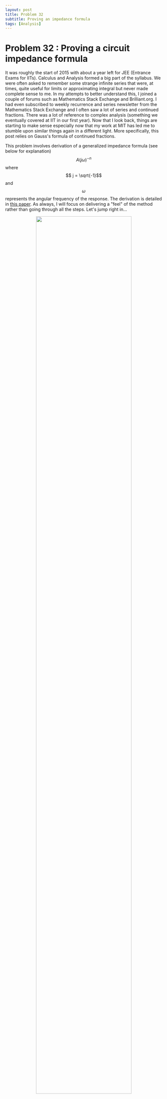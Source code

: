 ```yaml
---
layout: post
title: Problem 32
subtitle: Proving an impedance formula
tags: [Analysis]
---
```


# Problem 32 : Proving a circuit impedance formula

It was roughly the start of 2015 with about a year left for JEE (Entrance Exams for IITs). Calculus and Analysis formed a big part of the syllabus. We were often asked to remember some strange infinite series that were, at times, quite useful for limits or approximating integral but never made complete sense to me. In my attempts to better understand this, I joined a couple of forums such as Mathematics Stack Exchange and Brilliant.org. I had even subscribed to weekly recurrence and series newsletter from the Mathematics Stack Exchange and I often saw a lot of series and continued fractions. There was a lot of reference to complex analysis (something we eventually covered at IIT in our first year). Now that I look back, things are starting to make sense especially now that my work at MIT has led me to stumble upon similar things again in a different light. More specifically, this post relies on Gauss's formula of continued fractions. 

This problem involves derivation of a generalized impedance formula (see below for explanation) $$ A (j\omega)^{-n} $$ where $$ j = \sqrt{-1}$$ and $$\omega$$ represents the angular frequency of the response. The derivation is detailed in [this paper](https://iopscience.iop.org/article/10.1149/1.2100789/pdf). As always, I will focus on delivering a "feel" of the method rather than going through all the steps. Let's jump right in... 

<figure>	
<center><img style=" display: block; margin-left: auto; margin-right: auto;width: 85%;" src="../assets/prob32_sticks.jpg">
		<figcaption> Sticks (<a href="https://m.media-amazon.com/images/I/61j7bQs9TtL._SL1000_.jpg">Source</a>) </figcaption>
	</center>
</figure>

## A Game of Sticks

Let's say we have a stick of length $$x$$ and another stick of length $$y$$ where $$x > y$$. If I were to ask you to measure the longer stick $$x$$ using the shorter one $$y$$ there is one specific mathematical operation that immediately comes to mind i.e. division. Specifically, I would measure roughly $$x/y$$ times to see how many integer number of $$y$$ sticks can be composed to form the $$x$$ stick. 

Now let us say we can remove the measured portion from $$x$$ stick which leads to a reduced stick $$z = x - y\left \lfloor {x/y} \right \rfloor$$ which would necessarily have it's length lower than $$y$$. This makes $$y$$ the longer stick now! This puts us at a recursive spot where can mesure $$y$$ using $$z$$ stick. In fact, we could keep going like this until we are done "measuring" $$x$$, the stick we started with. 

Wait, but how does all of this relate to continued fractions? Well, it'll be clear in a moment. Let's write out the math for what we just did. 

$$
\begin{equation}
x/y = \left \lfloor {x/y} \right \rfloor + z/y
\end{equation}
$$

$$
\begin{equation}
y/z = \left \lfloor {y/z} \right \rfloor + w/z
\end{equation}
$$

and so on... eventually leading to the following result that $$y/x$$ can be expressed as...

$$
\begin{equation}
y/x = \frac{1}{\left \lfloor {x/y} \right \rfloor + z/y} = \frac{1}{\left \lfloor {x/y} \right \rfloor + \frac{1}{\left \lfloor {y/z} \right \rfloor +  \dots }}
\end{equation}
$$

where $$ z = x -y\left \lfloor {x/y} \right \rfloor$$, $$ w = y -z\left \lfloor {y/z} \right \rfloor$$ and so on... 
In fact, letting $$\left \lfloor {x/y} \right \rfloor = a_1$$, $$\left \lfloor {y/z} \right \rfloor = a_2 \dots$$, we can write this more compactly as, 

$$ 
\begin{equation}
y/x = \frac{1}{a_1 + z/y} = \frac{1}{a_1 + \frac{1}{a_2 +  \dots }}
\end{equation}
$$

which is nothing but the continued fraction representation of $$y/x$$ and is bound to end at some point as the smaller stick lengths approach 0 given $$ y > z > w > \dots \geq 0$$ and $$y/x$$ is (hopefully) rational.

This concept of sticks that does makes sense for real numbers could probably be extended to complex numbers. In fact, it could even be extended to functions of complex numbers. If one were to do such an extension what would it look like? Well.. let's try!

Let us define a sequence of functions of a complex number $$Z$$, $$\{f_0, f_1, f_2 \dots f_{i-1}, f_i, f_{i+1}, \dots \} $$ and try to draw an analogy to between $$f_{i-1},f_i, f_{i+1} \dots$$ and the sequence $$x,y,z \dots$$. Now let us say in our stick example the stick $$y$$ is just a little shorter that $$x$$ so that $$\rfloor{x/y}\lfloor = a_1 = 1$$ then,

$$
\begin{equation}
y/x = \frac{1}{1+\frac{\Delta}{y}}
\end{equation}
$$
where $$z = \Delta = x - y $$. 

Using our direct analogy replacing $$x = f_{i-1}, y = f_{i}$$ the equation becomes,

$$
\begin{equation}
\frac{f_{i}}{f_{i-1}} = \frac{1}{1+\frac{\Delta}{f_i}} 
\end{equation}
$$
where $$ \Delta = f_{i-1} - f_i $$. Now the question is what should this $$\Delta$$ we know for a fact that since $$f_i$$'s are functions $$\Delta$$ should also be a function. Also, to have any hope at making a recurrence relationship for the next term in the sequence i.e. $$f_{i+1}$$, $$\Delta$$ should depend on $$f_{i+1}$$. It cannot be directly proportional to $$f_{i+1}$$ since it'll lead to a trivial constant relationship that $$\frac{f_1}{f_0} = K$$ for some constant $$K$$. 

### The Genius of Gauss ft. Euler's Hypergeometric Series

This is where my limitations exist. I'm not a genius like Gauss or Euler so I could never have figured [this](https://en.wikipedia.org/wiki/Gauss%27s_continued_fraction) out. You probably need to spend enough time in the mess to see the patterns emerge but magically if one considers $$\Delta = k_i Z f_{i+1}$$ (to me this is like the "next" simplest thing to do after assuming $$\Delta \propto f_{i+1}$$) gives an interesting continued fraction recurrence relationship given by,

$$
\begin{equation}
\frac{f_{i}}{f_{i-1}} = \frac{1}{1+\frac{k_i Z f_{i+1}}{f_i}} 
\end{equation}
$$

Using the above equation recursively gives various formulae for a range of what are known as Hypergeomtric functions (think of these as a summation over powers of the complex number $$\sum_n a_n Z^n$$ a.k.a. power series with coefficients $$a_n$$ that do not blow up and are function of $$n$$). As a useful example consider the following series,

$$
(1+Z)^-n =  = \sum_{k=0}^{\infty} \binom{-n}{k}Z^k = \sum_{k=0}^{\infty} \frac{-n(-n-1)\dots(-n-k+1)}{k!}Z^k 
$$ 

Let us define $$F(a,b,c;Z) = \sum_{k=0}^{\infty} \frac{(a)_k(b)_k}{(c)_k}Z^k$$ where $$(a)_k = a(a+1)\dots(a+k-1)$$ is the Pochhammer symbol (a fancy way of saying $$(a)_k = a(a+1)(a+2)\dots(a+k-1)$$ for $$k \geq 1$$ and $$(a)_0 = 1$$.) 

You can try showing that the series $$(1+Z)^-n$$ is in fact a hypergeometric series which exactly matches $$F(1,n,1;Z)$$ but more importantly we'll see how this specific series follows our recurrence relationship. Here, I'll follow the wiki derivation which specifically assigns the values of $$f_i$$ as follows,

$$ f_0 = F(a,b,c;Z)$$ (Base)

$$ f_1 = F(a+1,b,c+1;Z) $$ (First and third arguments incremented by 1)

$$ f_2 = F(a+1,b+1,c+2;Z) $$ (Second and Third argument incremented by 1)

$$ f_3 = F(a+2,b+1,c+3;Z) $$ (First and third arguments incremented by 1)

and so on... follows the recurrence of the form $$f_{i}/f_{i-1} = 1/(1+k_i Z f_{i+1}/f_i)$$ where $$k_{2m+1} = \frac{(a-c-m)(b+m)}{(c+2m-1)(c+2m)}$$ and $$k_{2m} = \frac{(b-c-m)(a+m)}{(c+2m)(c+2m-1)}$$ for $$m = 0,1,2 \dots$$.

gives a result that will be useful in the end,

$$
\begin{equation}
\frac{F(a,b,c;Z)}{F(a+1,b,c+1;Z)} = \left(1+\frac{k_1 Z}{1+\frac{k_2 Z}{1+\frac{k_3 Z}{1+\dots}}}\right)
\end{equation}
$$

## The Problem 

The mathematical statement of the problem is as follows, we want to show that the following continued fraction,

$$
\begin{equation}
Z(\omega) = r_0 + \frac{1}{c_0 z + \frac{1}{r_1 + \frac{1}{c_1 z + \dots}}}
\end{equation}
$$

converges to $$ Z(\omega) = (j\omega)^{-n}$$ for $$z = \sqrt{-1}\omega = j\omega$$ and certain values of the $$r_k$$ and $$c_k$$ values given by,

$$ r_k = 2h^n \frac{\Gamma(1-n)}{\Gamma(n)}\frac{\Gamma(k+n)}{\Gamma(k+1-n)} - h^n \delta_{k0}$$ 
and
$$c_k = (2k+1)h^{1-n}\frac{\Gamma(n)}{\Gamma(1-n)}\frac{\Gamma(k+1-n)}{\Gamma(k+1+n)}$$

For those familiar with series-parallel combinations in equivalent circuit analysis it'll be clear that this continued fraction representation is a way to write the equivalent impedance of the following circuit,

<figure>
<center><img style=" display: block; margin-left: auto; margin-right: auto;width: 85%;" src="../assets/prob32_ckt1.png">
    <figcaption> The infinite RC circuit that corresponds to the continued fraction (Source: <a href="https://iopscience.iop.org/article/10.1149/1.2100789/pdf">Realizations of Generalized Warburg Impedance with RC Ladder Networks and Transmission Lines by J.C. Wang</a>) </figcaption>
    </center>
</figure>

## Wait, what is impedance and why do we care?

Simply put, impedance may be seen as a way to characterize electrical (and other coupled) properties of a system by applying a sinusoidal perturbations in a specific input variable (such as voltage) to record the response in an output variable (such as current). This perturbation can be applied for a range of frequencies to then calculate the ratio of the output to input variable. This ratio is analogous to resistance in the *linear* Ohm's Law and when applied to the frequency domain is called impedance. A major difference being that since we have sinusoidally varying inputs/outputs these are best represented as an amplitude ($$A$$) and phase angle ($$\phi$$)combination as per the Euler Formula ($$Z(\omega) = A.e^{j\omega t + \phi}$$ or $$A \lange \phi$$ in Electrical Engineering notation).

Such an impedance (typically denoted as Z) which may be represented as a complex number (recall the Euler formula) is often represented by the locus of points i.e. a parameteric curve in the Real part of Z vs -Negative Imaginary part of Z [Why is this negative?] plane where the parameter is frequency ($$\omega$$). 


<figure>	
<center><img style=" display: block; margin-left: auto; margin-right: auto;width: 85%;" src="../assets/prob32_nyq.png">
	<figcaption> Locus of points traced out on varying frequency in the Re(Z) vs -Im(Z) plane (<a href="https://www.researchgate.net/figure/Schematic-of-a-typical-Nyquist-plot-for-EDLC-supercapacitors_fig3_367664548">Source</a>) </figcaption>
	</center>
</figure>

## Labyrinths

<figure>
<center><img style=" display: block; margin-left: auto; margin-right: auto;width: 85%;" src="../assets/prob32_main.png">
	<figcaption>Labyrinth-like lattices </figcaption>
	</center>
</figure>


Generally adopting the same picture, the impedance of systems when calculated as the ratio of the applied driving force (voltage) to resulting flux (current) can give very interesting Nyquist plots. Look at some below and here. 

Many of these systems which I'll refer to as "Labyrinths" are morphologically complex, for example look at this picture of a super-capacitor (something that is known to store and release low amounts of charge at super-high speeds) material that has several interal surfaces which might even have different "sizes" and "approachability" where not every part of the Labyrinth stores charge at the same time. 

Essentially, such a Labyrinth exhibits what many call a "distribution of timescales" that leads to different parts of the system being "felt" in the Nyquist Impedance Diagram when the system is interrogated at different frequencies "$$\omega$$" (inverse of the timescale). 

<figure>
<center><img style=" display: block; margin-left: auto; margin-right: auto;width: 60%;" src="../assets/prob32_fig1.png">
	<figcaption> Charging on labyrinth-like lattices (Source: <a href="https://www.pnas.org/doi/epdf/10.1073/pnas.2401656121">A network model to predict ionic transport in porous materials</a>) </figcaption>
	</center>
</figure>


To think more clearly, imagine an array of small charge storage entities with different levels of "accessbility", some buried deep inside the Labyrinth while other closer to the location where you are measuring the currents/fluxes. Each of these entities has a timescale associated with it, but more importantly there could be several such entities, so many that one could even think of an infinite number of these tiny entities connected in some fashion. One way of connecting these entities using simple series/parallel connections could in fact result in a form similar to the continued fractions of complex-valued functions envisioned by Gauss.  

### Additional Comment: 

The distribution of times as such often appears in processes that involve transfer of mass or charge and more often than not such a phenomena is governed by second order differential equations many of which do have power-series solutions in terms of hypergeometric functions.

<figure>
<center><img style=" display: block; margin-left: auto; margin-right: auto;width: 60%;" src="../assets/prob32_conn.jpg">
	</center>
</figure>

## Connecting the dots 

Okay, we have a continued fraction that we want to show converges to $$Z(\omega) = (j\omega)^{-n}$$. 

The first thing that comes to do is to see how we could possibly use Gauss's continued fraction formula. In the absence of a better derivation, I'll follow the way it is setup in the paper specifically use the observation that for $$ z = j\omega$$, $$Z(\omega) = \frac{1}{z^n}$$. Or equivalently,

$$
Z(\omega) = \lim_{h \rightarrow 0} \left(h + \frac{1}{z}\right)^n = \lim_{h \rightarrow 0} h^n \left(1 + \frac{1}{z h}\right)^n
$$

Letting $$ X = \frac{1}{hz}$$ be some new variable, we can write the above expression as,

$$
Z(\omega) = \lim_{h \rightarrow 0} h^n \left(1 + X\right)^n
$$

The RHS of the above equation can now be written as a continued fraction using the hypergeometric series formulae by Gauss i.e. the continued fraction expression for $$(1+X)^n$$ that corresponds to $$1/F(1,n,1;X)$$ allowing us to write the final expression as,

$$
 Z(\omega) = \lim_{h \rightarrow 0} h^n (1+X)^n  
$$

$$
\lim_{h \rightarrow 0} h^n \left(1 + \frac{k_1 Z}{1+\frac{k_2 Z}{1+\frac{k_3 Z}{1+\dots}}}\right) = r_0 + \frac{1}{c_0 z + \frac{1}{r_1 + \frac{1}{c_1 z + \dots}}}
$$

where $$ r_k$$ and $$c_k$$ are obtained by comparing terms in the LHS and RHS of writing $$Z(\omega)$$.

P.S. - For evaluation of the $$k_i$$ the above formula a careful limit of $$a = c \to 0$$  needs to be taken in the general expression of $$k_{2m}$$'s and $$k_{2m+1}$$'s derived in the earlier section. 

